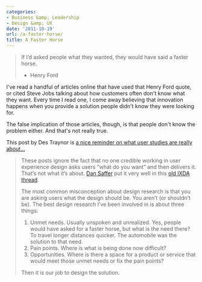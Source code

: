 ```yaml
---
categories:
- Business &amp; Leadership
- Design &amp; UX
date: '2011-10-19'
url: /a-faster-horse/
title: A Faster Horse
---
```


<blockquote>If I’d asked people what they wanted, they would have said a faster horse.

- Henry Ford</blockquote>

I've read a handful of articles online that have used that Henry Ford quote, or cited Steve Jobs talking about how customers often don't know what they want. Every time I read one, I come away believing that innovation happens when you provide a solution people didn't know they were looking for.

The false implication of those articles, though, is that people don't know the problem either. And that's not really true.

This post by Des Traynor is <a href="http://contrast.ie/blog/faster-horses/">a nice reminder on what user studies are really about...</a>

<blockquote>These posts ignore the fact that no one credible working in user experience design asks users “what do you want” and then delivers it. That’s not what it’s about. <a href="http://www.odannyboy.com/">Dan Saffer</a> put it very well in this <a href="http://www.ixda.org/node/16559">old IXDA thread</a>.

The most common misconception about design research is that you are asking users what the design should be. You aren’t (or shouldn’t be). The best design research I’ve been involved in is about three things:

<ol>
<li>Unmet needs. Usually unspoken and unrealized. Yes, people would have asked for a faster horse, but what is the need there? To travel longer distances quicker. The automobile was the solution to that need.</li>
<li>Pain points. Where is what is being done now difficult?</li>
<li>Opportunities. Where is there a space for a product or service that would meet those unmet needs or fix the pain points?</li>
</ol>

Then it is our job to design the solution.</blockquote>